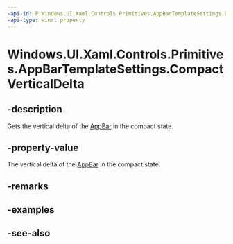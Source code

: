 ```yaml
---
-api-id: P:Windows.UI.Xaml.Controls.Primitives.AppBarTemplateSettings.CompactVerticalDelta
-api-type: winrt property
---
```


<!-- Property syntax
public double CompactVerticalDelta { get; }
-->

# Windows.UI.Xaml.Controls.Primitives.AppBarTemplateSettings.CompactVerticalDelta

## -description
Gets the vertical delta of the [AppBar](../windows.ui.xaml.controls/appbar.md) in the compact state.



## -property-value
The vertical delta of the [AppBar](../windows.ui.xaml.controls/appbar.md) in the compact state.

## -remarks

## -examples

## -see-also
